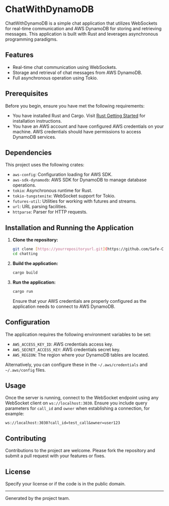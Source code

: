 # ChatWithDynamoDB

ChatWithDynamoDB is a simple chat application that utilizes WebSockets for real-time communication and AWS DynamoDB for storing and retrieving messages. This application is built with Rust and leverages asynchronous programming paradigms.

## Features

- Real-time chat communication using WebSockets.
- Storage and retrieval of chat messages from AWS DynamoDB.
- Full asynchronous operation using Tokio.

## Prerequisites

Before you begin, ensure you have met the following requirements:
- You have installed Rust and Cargo. Visit [Rust Getting Started](https://www.rust-lang.org/learn/get-started) for installation instructions.
- You have an AWS account and have configured AWS credentials on your machine. AWS credentials should have permissions to access DynamoDB services.

## Dependencies

This project uses the following crates:
- `aws-config`: Configuration loading for AWS SDK. 
- `aws-sdk-dynamodb`: AWS SDK for DynamoDB to manage database operations.
- `tokio`: Asynchronous runtime for Rust.
- `tokio-tungstenite`: WebSocket support for Tokio.
- `futures-util`: Utilities for working with futures and streams.
- `url`: URL parsing facilities.
- `httparse`: Parser for HTTP requests.

## Installation and Running the Application

1. **Clone the repository:**
   ```bash
   git clone [https://yourrepositoryurl.git](https://github.com/Safe-Corp-Jiva/chatting.git)
   cd chatting
   ```

2. **Build the application:**
   ```bash
   cargo build
   ```

3. **Run the application:**
   ```bash
   cargo run
   ```

   Ensure that your AWS credentials are properly configured as the application needs to connect to AWS DynamoDB.

## Configuration

The application requires the following environment variables to be set:
- `AWS_ACCESS_KEY_ID`: AWS credentials access key.
- `AWS_SECRET_ACCESS_KEY`: AWS credentials secret key.
- `AWS_REGION`: The region where your DynamoDB tables are located.

Alternatively, you can configure these in the `~/.aws/credentials` and `~/.aws/config` files.

## Usage

Once the server is running, connect to the WebSocket endpoint using any WebSocket client on `ws://localhost:3030`. Ensure you include query parameters for `call_id` and `owner` when establishing a connection, for example:
```
ws://localhost:3030?call_id=test_call&owner=user123
```

## Contributing

Contributions to the project are welcome. Please fork the repository and submit a pull request with your features or fixes.

## License

Specify your license or if the code is in the public domain.

---

Generated by the project team.
